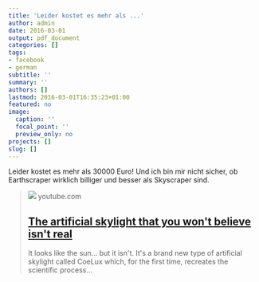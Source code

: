 ```yaml
---
title: 'Leider kostet es mehr als ...'
author: admin
date: 2016-03-01
output: pdf_document
categories: []
tags:
- facebook
- german
subtitle: ''
summary: ''
authors: []
lastmod: 2016-03-01T16:35:23+01:00
featured: no
image:
  caption: ''
  focal_point: ''
  preview_only: no
projects: []
slug: []
---
```

Leider kostet es mehr als 30000 Euro! Und ich bin mir nicht sicher, ob Earthscraper wirklich billiger und besser als Skyscraper sind.﻿
> [![](https://i.ytimg.com/vi/aJ4TJ4-kkDw/maxresdefault.jpg)](https://www.youtube.com/watch?v=aJ4TJ4-kkDw)
> youtube.com
> ## [The artificial skylight that you won't believe isn't real](https://www.youtube.com/watch?v=aJ4TJ4-kkDw)
>
>It looks like the sun... but it isn't. It's a brand new type of artificial skylight called CoeLux which, for the first time, recreates the scientific process...

